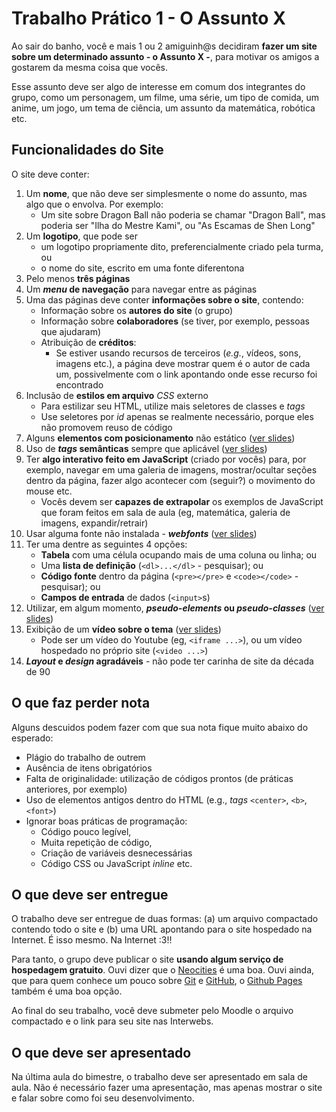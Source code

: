 # Trabalho Prático 1 - O Assunto X

Ao sair do banho, você e mais 1 ou 2 amiguinh@s decidiram **fazer um site
sobre um determinado assunto - o Assunto X -**, para motivar os amigos a
gostarem da mesma coisa que vocês.

Esse assunto deve ser algo de interesse em comum dos integrantes do grupo,
como um personagem, um filme, uma série, um tipo de comida, um anime, um jogo,
um tema de ciência, um assunto da matemática, robótica etc.

## Funcionalidades do Site

O site deve conter:

1. Um **nome**, que não deve ser simplesmente o nome do assunto, mas algo que
   o envolva. Por exemplo:
   - Um site sobre Dragon Ball não poderia se chamar "Dragon Ball", mas
     poderia ser "Ilha do Mestre Kami", ou "As Escamas de Shen Long"
 1. Um **logotipo**, que pode ser
    - um logotipo propriamente dito, preferencialmente criado pela turma, ou
    - o nome do site, escrito em uma fonte diferentona
1. Pelo menos **três páginas**
1. Um **_menu_ de navegação** para navegar entre as páginas
1. Uma das páginas deve conter **informações sobre o site**, contendo:
   - Informação sobre os **autores do site** (o grupo)
   - Informação sobre **colaboradores** (se tiver, por exemplo, pessoas que
     ajudaram)
   - Atribuição de **créditos**:
     - Se estiver usando recursos de terceiros (_e.g._, vídeos, sons, imagens
       etc.), a página deve mostrar quem é o autor de cada um, possivelmente
       com o link apontando onde esse recurso foi encontrado
1. Inclusão de **estilos em arquivo** _CSS_ externo
   - Para estilizar seu HTML, utilize mais seletores de classes e _tags_
   - Use seletores por _id_ apenas se realmente necessário, porque eles não
     promovem reuso de código
1. Alguns **elementos com posicionamento** não estático
   ([ver slides][posicionamento])
1. Uso de **_tags_ semânticas** sempre que aplicável
   ([ver slides][tags_semanticas])
1. Ter **algo interativo feito em JavaScript** (criado por vocês) para,
   por exemplo, navegar em uma galeria de imagens, mostrar/ocultar seções
   dentro da página, fazer algo acontecer com (seguir?) o movimento do mouse
   etc.
   - Vocês devem ser **capazes de extrapolar** os exemplos de JavaScript que
     foram feitos em sala de aula (eg, matemática, galeria de imagens,
     expandir/retrair)
1. Usar alguma fonte não instalada - **_webfonts_** ([ver slides][webfonts])
1. Ter uma dentre as seguintes 4 opções:
   - **Tabela** com uma célula ocupando mais de uma coluna ou linha; ou
   - Uma **lista de definição** (`<dl>...</dl>` - pesquisar); ou
   - **Código fonte** dentro da página (`<pre></pre>` e `<code></code>` -
     pesquisar); ou
   - **Campos de entrada** de dados (`<input>`s)
1. Utilizar, em algum momento, **_pseudo-elements_ ou _pseudo-classes_**
   ([ver slides][pseudo-coisas])
1. Exibição de um **vídeo sobre o tema** ([ver slides][video])
   - Pode ser um vídeo do Youtube (eg, `<iframe ...>`), ou um vídeo hospedado
     no próprio site (`<video ...>`)
1. **_Layout_ e _design_ agradáveis** - não pode ter carinha de site da década
   de 90

[pseudo-coisas]: https://fegemo.github.io/cefet-front-end/classes/html5/#pseudo-classes-e-pseudo-elements
[tags_semanticas]: https://fegemo.github.io/cefet-front-end/classes/html5/#divitite-e-tags-semanticas
[posicionamento]: https://fegemo.github.io/cefet-front-end/classes/css4
[video]: https://fegemo.github.io/cefet-front-end/classes/css3/#video-e-audio
[webfonts]: https://fegemo.github.io/cefet-front-end/classes/css3/#web-fonts

## O que faz **perder nota**

Alguns descuidos podem fazer com que sua nota fique muito abaixo do esperado:
- Plágio do trabalho de outrem
- Ausência de itens obrigatórios
- Falta de originalidade: utilização de códigos prontos (de práticas anteriores, por exemplo)
- Uso de elementos antigos dentro do HTML (e.g., _tags_ `<center>`, `<b>`,
  `<font>`)
- Ignorar boas práticas de programação:
  - Código pouco legível,
  - Muita repetição de código,
  - Criação de variáveis desnecessárias
  - Código CSS ou JavaScript _inline_ etc.

## O que deve ser **entregue**

O trabalho deve ser entregue de duas formas: (a) um arquivo compactado
contendo todo o site e (b) uma URL apontando para o site hospedado na Internet.
É isso mesmo. Na Internet :3!!

Para tanto, o grupo deve publicar o site
**usando algum serviço de hospedagem gratuito**. Ouvi dizer que o
[Neocities][neocities] é uma boa. Ouvi ainda, que para quem conhece um pouco
sobre [Git][git] e [GitHub][github], o [Github Pages][gh-pages] também é
uma boa opção.

Ao final do seu trabalho, você deve submeter pelo Moodle o arquivo compactado
e o link para seu site nas Interwebs.

## O que deve ser **apresentado**

Na última aula do bimestre, o trabalho deve ser apresentado em sala de aula.
Não é necessário fazer uma apresentação, mas apenas mostrar o site e falar
sobre como foi seu desenvolvimento.


[neocities]: https://neocities.org/
[git]: https://git-scm.com/
[github]: https://github.com/
[gh-pages]: https://pages.github.com/
